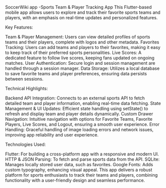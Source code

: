 SoccerWiki app
-Sports Team & Player Tracking App
This Flutter-based mobile app allows users to explore and track their favorite sports teams and players, with an emphasis on real-time updates and personalized features.


Key Features:

Team & Player Management: Users can view detailed profiles of sports teams and their players, complete with logos and other metadata.
Favorites Tracking: Users can add teams and players to their favorites, making it easy to keep track of their preferred sports personalities.
Live Scores: A dedicated feature to follow live scores, keeping fans updated on ongoing matches.
User Authentication: Secure login and session management are handled through a session manager.
Data Storage: Utilizes a local database to save favorite teams and player preferences, ensuring data persists between sessions.


Technical Highlights:

Backend API Integration: Connects to an external sports API to fetch detailed team and player information, enabling real-time data fetching.
State Management & UI Updates: Efficient state handling using setState() to refresh and display team and player details dynamically.
Custom Drawer Navigation: Intuitive navigation with options for Favorite Teams, Favorite Players, Live Scores, and Logout, ensuring a smooth user experience.
Error Handling: Graceful handling of image loading errors and network issues, improving app reliability and user experience.


Technologies Used:

Flutter: For building a cross-platform app with a responsive and modern UI.
HTTP & JSON Parsing: To fetch and parse sports data from the API.
SQLite: Manages locally stored user data, such as favorites.
Google Fonts: Adds custom typography, enhancing visual appeal.
This app delivers a robust platform for sports enthusiasts to track their teams and players, combining functionality with a user-friendly design and seamless performance.




